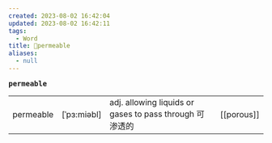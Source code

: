```yaml
---
created: 2023-08-02 16:42:04
updated: 2023-08-02 16:42:11
tags:
  - Word
title: 📖permeable
aliases:
  - null
---
```


<pre><strong>permeable</strong></pre>
|   |   |   |   |
|---|---|---|---|
|permeable|[ˈpɜ:miəbl]|adj. allowing liquids or gases to pass through 可渗透的|[[porous]]|